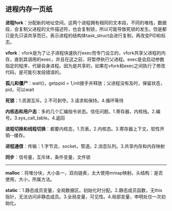 ## 进程内存一页纸

**进程fork**：分配新的地址空间。这两个进程拥有相同的文本段，不同的堆栈，数据段，会复制父进程的文件描述符，也会复制锁，所以可能导致死锁的发生。但是都只是先只读共享而已，表示进程的结构体task_struct会进行复制，再改变PID和标志。

**vfork**：vfork是为了让子进程快速执行exec而专门设立的，vfork共享父进程的内存，直到其调用的exec，并且在这之前，将暂停执行父进程。exec是会启动参数指定的程序，代替自身进程。因为是共享的，如果在vfork和exec之间执行了修改代码，是可能引发段错误的。

**孤儿和僵尸**：wait()，getppid = 1,init接手并释放；父进程没有及时，保留状态，pid，可以wait

**死锁**：1.资源互斥。2.不可剥夺。3.请求和保持。4.循环等待

**内核态和用户态**：多的几个汇编指令状态。信任问题。1.寄存器，内核栈。2.编号。3.sys_call_table。4.返回

**进程切换和线程切换**：都要内核态，1.页表。2.内核态。3.寄存器上下文。软性开销--缓存。

**进程通信**：传输：1.字节流，socket，管道。2.消息队列。3.共享内存和内存映射

**同步**：信号量，互斥体，条件变量，文件锁

---

**malloc**：将堆分块，大小各一，双向链表，太大使用mmap映射。头结构：是否使用，大小，所属方法。

**static**：1.静态成员变量，全局数据区。初始化时分配。2.静态成员函数，无this指针，无法访问非静态成员。3.全局变量，可见性。4.局部变量，申明处仅一次初始化。
